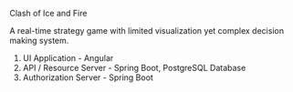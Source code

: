 Clash of Ice and Fire

A real-time strategy game with limited visualization yet complex decision making system.

1. UI Application - Angular
2. API / Resource Server - Spring Boot, PostgreSQL Database
3. Authorization Server - Spring Boot